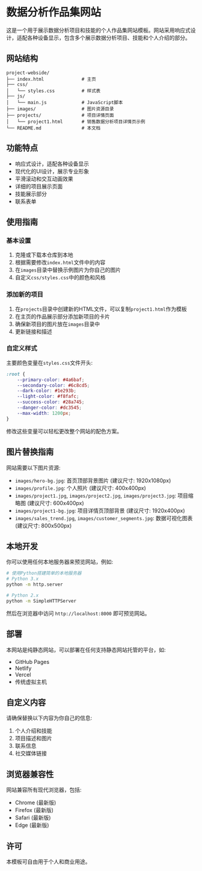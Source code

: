 # 数据分析作品集网站

这是一个用于展示数据分析项目和技能的个人作品集网站模板。网站采用响应式设计，适配各种设备显示，包含多个展示数据分析项目、技能和个人介绍的部分。

## 网站结构

```
project-webside/
├── index.html              # 主页
├── css/
│   └── styles.css          # 样式表
├── js/
│   └── main.js             # JavaScript脚本
├── images/                 # 图片资源目录
├── projects/               # 项目详情页面
│   └── project1.html       # 销售数据分析项目详情页示例
└── README.md               # 本文档
```

## 功能特点

- 响应式设计，适配各种设备显示
- 现代化的UI设计，展示专业形象
- 平滑滚动和交互动画效果
- 详细的项目展示页面
- 技能展示部分
- 联系表单

## 使用指南

### 基本设置

1. 克隆或下载本仓库到本地
2. 根据需要修改`index.html`文件中的内容
3. 在`images`目录中替换示例图片为你自己的图片
4. 自定义`css/styles.css`中的颜色和风格

### 添加新的项目

1. 在`projects`目录中创建新的HTML文件，可以复制`project1.html`作为模板
2. 在主页的作品展示部分添加新项目的卡片
3. 确保新项目的图片放在`images`目录中
4. 更新链接和描述

### 自定义样式

主要颜色变量在`styles.css`文件开头:

```css
:root {
    --primary-color: #4a6baf;
    --secondary-color: #6c8cd5;
    --dark-color: #1e293b;
    --light-color: #f8fafc;
    --success-color: #28a745;
    --danger-color: #dc3545;
    --max-width: 1200px;
}
```

修改这些变量可以轻松更改整个网站的配色方案。

## 图片替换指南

网站需要以下图片资源:

- `images/hero-bg.jpg`: 首页顶部背景图片 (建议尺寸: 1920x1080px)
- `images/profile.jpg`: 个人照片 (建议尺寸: 400x400px)
- `images/project1.jpg`, `images/project2.jpg`, `images/project3.jpg`: 项目缩略图 (建议尺寸: 600x400px)
- `images/project1-bg.jpg`: 项目详情页顶部背景 (建议尺寸: 1920x400px)
- `images/sales_trend.jpg`, `images/customer_segments.jpg`: 数据可视化图表 (建议尺寸: 800x500px)

## 本地开发

你可以使用任何本地服务器来预览网站，例如:

```bash
# 使用Python搭建简单的本地服务器
# Python 3.x
python -m http.server

# Python 2.x
python -m SimpleHTTPServer
```

然后在浏览器中访问 `http://localhost:8000` 即可预览网站。

## 部署

本网站是纯静态网站，可以部署在任何支持静态网站托管的平台，如:

- GitHub Pages
- Netlify
- Vercel
- 传统虚拟主机

## 自定义内容

请确保替换以下内容为你自己的信息:

1. 个人介绍和技能
2. 项目描述和图片
3. 联系信息
4. 社交媒体链接

## 浏览器兼容性

网站兼容所有现代浏览器，包括:

- Chrome (最新版)
- Firefox (最新版)
- Safari (最新版)
- Edge (最新版)

## 许可

本模板可自由用于个人和商业用途。 